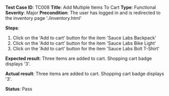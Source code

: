 **Test Case ID**: TC008
**Title**: Add Multiple Items To Cart
**Type**: Functional
**Severity**: Major
**Precondition**: The user has logged in and is redirected to the inventory page './inventory.html'

**Steps**:
1. Click on the 'Add to cart' button for the item 'Sauce Labs Backpack'
2. Click on the 'Add to cart' button for the item 'Sauce Labs Bike Light'
3. Click on the 'Add to cart' button for the item 'Sauce Labs Bolt T-Shirt'

**Expected result**: Three items are added to cart. Shopping cart badge displays '3'.

**Actual result**: Three items are added to cart. Shopping cart badge displays '3'.

**Status**: Pass